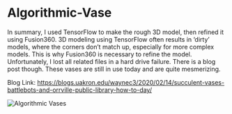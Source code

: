 # Algorithmic-Vase 

In summary, I used TensorFlow to make the rough 3D model, then refined it using Fusion360. 3D modeling using TensorFlow often results in ‘dirty’ models, where the corners don’t match up, especially for more complex models. This is why Fusion360 is necessary to refine the model. Unfortunately, I lost all related files in a hard drive failure. There is a blog post though. 
These vases are still in use today and are quite mesmerizing.

Blog Link: 
https://blogs.uakron.edu/waynec3/2020/02/14/succulent-vases-battlebots-and-orrville-public-library-how-to-day/ 

![Algorithmic Vases](https://blogs.uakron.edu/waynec3/wp-content/uploads/sites/1058/2020/02/vases-768x1024.jpg) 
